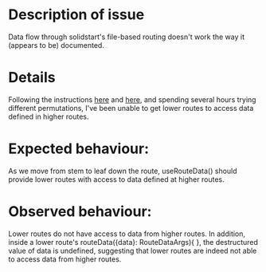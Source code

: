 # Description of issue

Data flow through solidstart's file-based routing doesn't work the way it (appears to be) documented.

# Details

Following the instructions <a href="https://start.solidjs.com/api/useRouteData">here</a> and
<a href="https://start.solidjs.com/core-concepts/data-loading">here</a>, and spending several hours trying
different permutations, I've been unable to get lower routes to access data defined in higher routes.

# Expected behaviour:

As we move from stem to leaf down the route, useRouteData() should provide lower routes
with access to data defined at higher routes.

# Observed behaviour:

Lower routes do not have access to data from higher routes. In addition, inside a lower route's
routeData(&#123;data&#125;: RouteDataArgs)&#123; &#125;, the destructured value of data is undefined, suggesting that lower routes are indeed not
able to access data from higher routes.</p>
